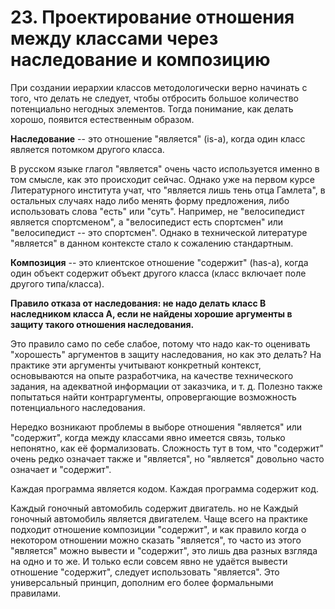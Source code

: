# 23. Проектирование отношения между классами через наследование и композицию

При создании иерархии классов методологически верно начинать с того, что делать не следует, чтобы отбросить большое количество потенциально негодных элементов. Тогда понимание, как делать хорошо, появится естественным образом.

**Наследование** -- это отношение "является" (is-a), когда один класс является потомком другого класса.

В русском языке глагол "является" очень часто используется именно в том смысле, как это происходит сейчас. Однако уже на первом курсе Литературного института учат, что "является лишь тень отца Гамлета", в остальных случаях надо либо менять форму предложения, либо использовать слова "есть" или "суть". Например, не "велосипедист является спортсменом", а "велосипедист есть спортсмен" или "велосипедист -- это спортсмен". Однако в технической литературе "является" в данном контексте стало к сожалению стандартным.

**Композиция** -- это клиентское отношение "содержит" (has-a), когда один объект содержит объект другого класса (класс включает поле другого типа/класса).

**Правило отказа от наследования: не надо делать класс B наследником класса A, если не найдены хорошие аргументы в защиту такого отношения наследования.**

Это правило само по себе слабое, потому что надо как-то оценивать "хорошесть" аргументов в защиту наследования, но как это делать? На практике эти аргументы учитывают конкретный контекст, основываются на опыте разработчика, на качестве технического задания, на адекватной информации от заказчика, и т. д. Полезно также попытаться найти контраргументы, опровергающие возможность потенциального наследования.

Нередко возникают проблемы в выборе отношения "является" или "содержит", когда между классами явно имеется связь, только непонятно, как её формализовать. Сложность тут в том, что "содержит" очень редко означает также и "является", но "является" довольно часто означает и "содержит".

Каждая программа является кодом.
Каждая программа содержит код.

Каждый гоночный автомобиль содержит двигатель.
но не
Каждый гоночный автомобиль является двигателем.
Чаще всего на практике подходит отношение композиции "содержит", и как правило когда о некотором отношении можно сказать "является", то часто из этого "является" можно вывести и "содержит", это лишь два разных взгляда на одно и то же. И только если совсем явно не удаётся вывести отношение "содержит", следует использовать "является". Это универсальный принцип, дополним его более формальными правилами.
